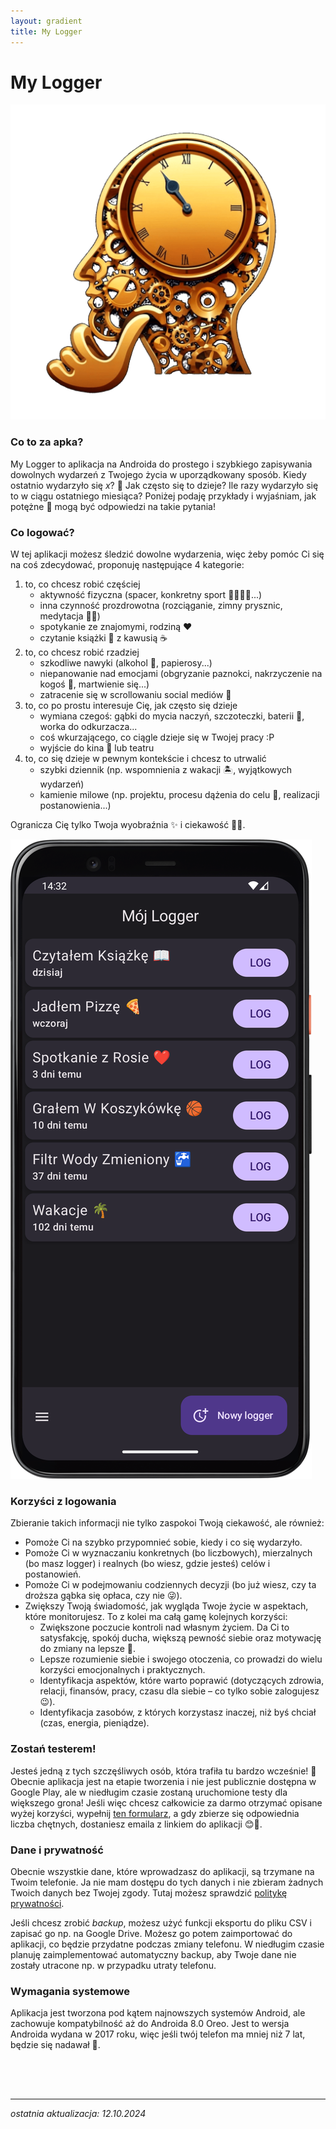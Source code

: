 ```yaml
---
layout: gradient
title: My Logger
---
```

# My Logger

<div class="app-intro-container">
    <img src="img/logo.png" alt="logo aplikacji" class="app-logo">
    <div class="app-intro">
        <h3>Co to za apka?</h3>
        <p>My Logger to aplikacja na Androida do prostego i szybkiego zapisywania dowolnych wydarzeń z Twojego życia w uporządkowany sposób. Kiedy ostatnio wydarzyło się <i>x</i>? 🤔 Jak często się to dzieje? Ile razy wydarzyło się to w ciągu ostatniego miesiąca? Poniżej podaję przykłady i wyjaśniam, jak potężne 💪 mogą być odpowiedzi na takie pytania!</p>
    </div>
</div>

<div class="app-details-container">
    <div class="app-details">
        <h3>Co logować?</h3>
        <p>W tej aplikacji możesz śledzić dowolne wydarzenia, więc żeby pomóc Ci się na coś zdecydować, proponuję następujące 4 kategorie:</p>
        <ol>
            <li>to, co chcesz robić częściej
                <ul>
                    <li>aktywność fizyczna (spacer, konkretny sport 🏐🏊‍♂️⛳...)</li>
                    <li>inna czynność prozdrowotna (rozciąganie, zimny prysznic, medytacja 🧘‍♀️)</li>
                    <li>spotykanie ze znajomymi, rodziną ❤️</li>
                    <li>czytanie książki 📖 z kawusią ☕</li>
                </ul>
            </li>
            <li>to, co chcesz robić rzadziej
                <ul>
                    <li>szkodliwe nawyki (alkohol 🍷, papierosy...)</li>
                    <li>niepanowanie nad emocjami (obgryzanie paznokci, nakrzyczenie na kogoś 🙊, martwienie się...)</li>
                    <li>zatracenie się w scrollowaniu social mediów 📱</li>
                </ul>
            </li>
            <li>to, co po prostu interesuje Cię, jak często się dzieje
                <ul>
                    <li>wymiana czegoś: gąbki do mycia naczyń, szczoteczki, baterii 🔋, worka do odkurzacza...</li>
                    <li>coś wkurzającego, co ciągle dzieje się w Twojej pracy :P</li>
                    <li>wyjście do kina 🍿 lub teatru</li>
                </ul>
            </li>
            <li>to, co się dzieje w pewnym kontekście i chcesz to utrwalić
                <ul>
                    <li>szybki dziennik (np. wspomnienia z wakacji 🏝️, wyjątkowych wydarzeń)</li>
                    <li>kamienie milowe (np. projektu, procesu dążenia do celu 🎯, realizacji postanowienia...)</li>
                </ul>
            </li>
        </ol>
        <p>Ogranicza Cię tylko Twoja wyobraźnia ✨ i ciekawość 🧐😊.</p>
    </div>
    <img src="img/app-screen.png" alt="zrzut ekranu aplikacji" class="app-screenshot">
</div>

### Korzyści z logowania
Zbieranie takich informacji nie tylko zaspokoi Twoją ciekawość, ale również:
- Pomoże Ci na szybko przypomnieć sobie, kiedy i co się wydarzyło.
- Pomoże Ci w wyznaczaniu konkretnych (bo liczbowych), mierzalnych (bo masz logger) i realnych (bo wiesz, gdzie jesteś) celów i postanowień.
- Pomoże Ci w podejmowaniu codziennych decyzji (bo już wiesz, czy ta droższa gąbka się opłaca, czy nie 😜).
- Zwiększy Twoją świadomość, jak wygląda Twoje życie w aspektach, które monitorujesz. To z kolei ma całą gamę kolejnych korzyści:
    - Zwiększone poczucie kontroli nad własnym życiem. Da Ci to satysfakcję, spokój ducha, większą pewność siebie oraz motywację do zmiany na lepsze 🙂.
    - Lepsze rozumienie siebie i swojego otoczenia, co prowadzi do wielu korzyści emocjonalnych i praktycznych.
    - Identyfikacja aspektów, które warto poprawić (dotyczących zdrowia, relacji, finansów, pracy, czasu dla siebie – co tylko sobie zalogujesz 😉).
    - Identyfikacja zasobów, z których korzystasz inaczej, niż byś chciał (czas, energia, pieniądze).

### Zostań testerem!
Jesteś jedną z tych szczęśliwych osób, która trafiła tu bardzo wcześnie! 🎉 Obecnie aplikacja jest na etapie tworzenia i nie jest publicznie dostępna w Google Play, ale w niedługim czasie zostaną uruchomione testy dla większego grona! Jeśli więc chcesz całkowicie za darmo otrzymać opisane wyżej korzyści, wypełnij [ten formularz](https://forms.gle/1XGxMdjh5RKmZWat8), a gdy zbierze się odpowiednia liczba chętnych, dostaniesz emaila z linkiem do aplikacji 😊📲.

### Dane i prywatność
Obecnie wszystkie dane, które wprowadzasz do aplikacji, są trzymane na Twoim telefonie. Ja nie mam dostępu do tych danych i nie zbieram żadnych Twoich danych bez Twojej zgody. Tutaj możesz sprawdzić [politykę prywatności](privacy-policy).

Jeśli chcesz zrobić *backup*, możesz użyć funkcji eksportu do pliku CSV i zapisać go np. na Google Drive. Możesz go potem zaimportować do aplikacji, co będzie przydatne podczas zmiany telefonu. W niedługim czasie planuję zaimplementować automatyczny backup, aby Twoje dane nie zostały utracone np. w przypadku utraty telefonu.

### Wymagania systemowe
Aplikacja jest tworzona pod kątem najnowszych systemów Android, ale zachowuje kompatybilność aż do Androida 8.0 Oreo. Jest to wersja Androida wydana w 2017 roku, więc jeśli twój telefon ma mniej niż 7 lat, będzie się nadawał 🙂.

<div style="height: 50px;"></div>

---
*ostatnia aktualizacja: 12.10.2024*